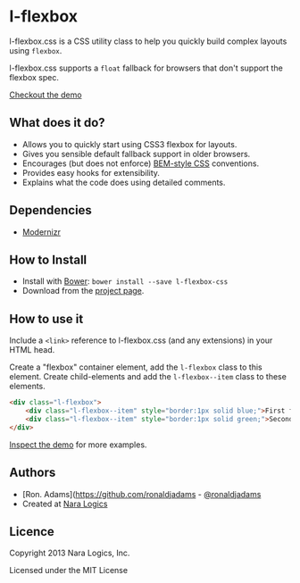 # l-flexbox

l-flexbox.css is a CSS utility class to help you quickly build complex
layouts using `flexbox`.

l-flexbox.css supports a `float` fallback for browsers that don't support
the flexbox spec.

[Checkout the demo](http://htmlpreview.github.io/?https://github.com/ronadamsjr/l-flexbox-css/blob/master/demo.html)

## What does it do?

* Allows you to quickly start using CSS3 flexbox for layouts.
* Gives you sensible default fallback support in older browsers.
* Encourages (but does not enforce) [BEM-style CSS](http://bem.info/method/) conventions.
* Provides easy hooks for extensibility.
* Explains what the code does using detailed comments.

## Dependencies

* [Modernizr](https://github.com/Modernizr/Modernizr)

## How to Install
* Install with [Bower](http://bower.io/): `bower install --save l-flexbox-css`
* Download from the [project page](https://github.com/ronaldjadams/l-flexbox-css).

## How to use it

Include a `<link>` reference to l-flexbox.css (and any extensions) in your HTML head.

Create a "flexbox" container element, add the `l-flexbox` class to this element.
Create child-elements and add the `l-flexbox--item` class to these elements.

```html
<div class="l-flexbox">
    <div class="l-flexbox--item" style="border:1px solid blue;">First flex item</div>
    <div class="l-flexbox--item" style="border:1px solid green;">Second flex item</div>
</div>
```

[Inspect the demo](http://htmlpreview.github.io/?https://github.com/ronaldjadams/l-flexbox-css/blob/master/demo.html) for more examples.

## Authors

* [Ron. Adams](https://github.com/ronaldjadams - [@ronaldjadams](http://twitter.com/ronaldjadams)
* Created at [Nara Logics](http://nara.me/)

## Licence

Copyright 2013 Nara Logics, Inc.

Licensed under the MIT License

